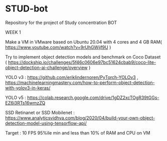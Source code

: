 # STUD-bot
Repository for the project of Study concentration BOT


WEEK 1


 Make a VM in VMware based on Ubuntu 20.04 with 4 cores and 4 GB RAM( https://www.youtube.com/watch?v=9rUhGWijf9U )
 

Try to implement object detection models and benchmark on Coco Dataset ( https://dockship.io/challenges/5f46c0606e97bc51624cbab9/coco-lite-object-detection-ai-challenge/overview )


YOLO v3 : https://github.com/eriklindernoren/PyTorch-YOLOv3 , https://machinelearningmastery.com/how-to-perform-object-detection-with-yolov3-in-keras/ 


YOLO v5 : https://colab.research.google.com/drive/1gDZ2xcTOgR39tGGs-EZ6i3RTs16wmzZQ 


SSD Retinanet or SSD Mobilenet : https://www.analyticsvidhya.com/blog/2020/04/build-your-own-object-detection-model-using-tensorflow-api/ 


Target : 10 FPS 95%ile min and less than 10% of RAM and CPU on VM
